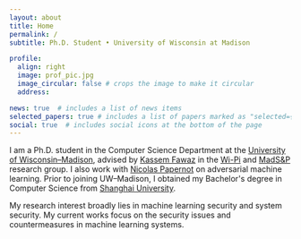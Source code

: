 ```yaml
---
layout: about
title: Home
permalink: /
subtitle: Ph.D. Student • University of Wisconsin at Madison

profile:
  align: right
  image: prof_pic.jpg
  image_circular: false # crops the image to make it circular
  address: 

news: true  # includes a list of news items
selected_papers: true # includes a list of papers marked as "selected={true}"
social: true  # includes social icons at the bottom of the page
---
```


I am a Ph.D. student in the Computer Science Department at the [University of Wisconsin–Madison](https://wisc.edu/), advised by [Kassem Fawaz](https://kassemfawaz.com/) in the [Wi-Pi](https://wiscprivacy.com/) and [MadS&P](https://madsp.cs.wisc.edu/) research group. I also work with [Nicolas Papernot](https://www.papernot.fr/) on adversarial machine learning. Prior to joining UW–Madison, I obtained my Bachelor's degree in Computer Science from [Shanghai University](https://www.shu.edu.cn/).

My research interest broadly lies in machine learning security and system security. My current works focus on the security issues and countermeasures in machine learning systems.
